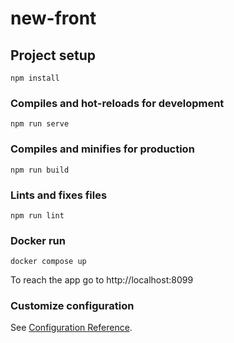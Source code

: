 # new-front

## Project setup
```
npm install
```

### Compiles and hot-reloads for development
```
npm run serve
```

### Compiles and minifies for production
```
npm run build
```

### Lints and fixes files
```
npm run lint
```

### Docker run
```
docker compose up
```
To reach the app go to http://localhost:8099

### Customize configuration
See [Configuration Reference](https://cli.vuejs.org/config/).
